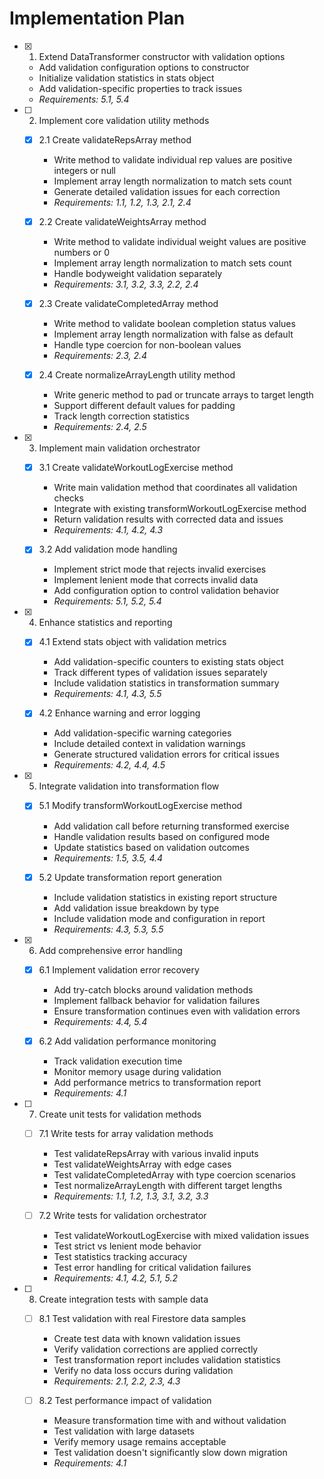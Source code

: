 # Implementation Plan

- [x] 1. Extend DataTransformer constructor with validation options






  - Add validation configuration options to constructor
  - Initialize validation statistics in stats object
  - Add validation-specific properties to track issues
  - _Requirements: 5.1, 5.4_

- [ ] 2. Implement core validation utility methods





  - [x] 2.1 Create validateRepsArray method


    - Write method to validate individual rep values are positive integers or null
    - Implement array length normalization to match sets count
    - Generate detailed validation issues for each correction
    - _Requirements: 1.1, 1.2, 1.3, 2.1, 2.4_

  - [x] 2.2 Create validateWeightsArray method


    - Write method to validate individual weight values are positive numbers or 0
    - Implement array length normalization to match sets count
    - Handle bodyweight validation separately
    - _Requirements: 3.1, 3.2, 3.3, 2.2, 2.4_

  - [x] 2.3 Create validateCompletedArray method


    - Write method to validate boolean completion status values
    - Implement array length normalization with false as default
    - Handle type coercion for non-boolean values
    - _Requirements: 2.3, 2.4_

  - [x] 2.4 Create normalizeArrayLength utility method


    - Write generic method to pad or truncate arrays to target length
    - Support different default values for padding
    - Track length correction statistics
    - _Requirements: 2.4, 2.5_

- [x] 3. Implement main validation orchestrator




  - [x] 3.1 Create validateWorkoutLogExercise method


    - Write main validation method that coordinates all validation checks
    - Integrate with existing transformWorkoutLogExercise method
    - Return validation results with corrected data and issues
    - _Requirements: 4.1, 4.2, 4.3_

  - [x] 3.2 Add validation mode handling


    - Implement strict mode that rejects invalid exercises
    - Implement lenient mode that corrects invalid data
    - Add configuration option to control validation behavior
    - _Requirements: 5.1, 5.2, 5.4_

- [x] 4. Enhance statistics and reporting





  - [x] 4.1 Extend stats object with validation metrics


    - Add validation-specific counters to existing stats object
    - Track different types of validation issues separately
    - Include validation statistics in transformation summary
    - _Requirements: 4.1, 4.3, 5.5_

  - [x] 4.2 Enhance warning and error logging


    - Add validation-specific warning categories
    - Include detailed context in validation warnings
    - Generate structured validation errors for critical issues
    - _Requirements: 4.2, 4.4, 4.5_

- [x] 5. Integrate validation into transformation flow





  - [x] 5.1 Modify transformWorkoutLogExercise method


    - Add validation call before returning transformed exercise
    - Handle validation results based on configured mode
    - Update statistics based on validation outcomes
    - _Requirements: 1.5, 3.5, 4.4_

  - [x] 5.2 Update transformation report generation


    - Include validation statistics in existing report structure
    - Add validation issue breakdown by type
    - Include validation mode and configuration in report
    - _Requirements: 4.3, 5.3, 5.5_

- [x] 6. Add comprehensive error handling





  - [x] 6.1 Implement validation error recovery


    - Add try-catch blocks around validation methods
    - Implement fallback behavior for validation failures
    - Ensure transformation continues even with validation errors
    - _Requirements: 4.4, 5.4_

  - [x] 6.2 Add validation performance monitoring


    - Track validation execution time
    - Monitor memory usage during validation
    - Add performance metrics to transformation report
    - _Requirements: 4.1_

- [ ] 7. Create unit tests for validation methods
  - [ ] 7.1 Write tests for array validation methods
    - Test validateRepsArray with various invalid inputs
    - Test validateWeightsArray with edge cases
    - Test validateCompletedArray with type coercion scenarios
    - Test normalizeArrayLength with different target lengths
    - _Requirements: 1.1, 1.2, 1.3, 3.1, 3.2, 3.3_

  - [ ] 7.2 Write tests for validation orchestrator
    - Test validateWorkoutLogExercise with mixed validation issues
    - Test strict vs lenient mode behavior
    - Test statistics tracking accuracy
    - Test error handling for critical validation failures
    - _Requirements: 4.1, 4.2, 5.1, 5.2_

- [ ] 8. Create integration tests with sample data
  - [ ] 8.1 Test validation with real Firestore data samples
    - Create test data with known validation issues
    - Verify validation corrections are applied correctly
    - Test transformation report includes validation statistics
    - Verify no data loss occurs during validation
    - _Requirements: 2.1, 2.2, 2.3, 4.3_

  - [ ] 8.2 Test performance impact of validation
    - Measure transformation time with and without validation
    - Test validation with large datasets
    - Verify memory usage remains acceptable
    - Test validation doesn't significantly slow down migration
    - _Requirements: 4.1_